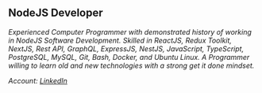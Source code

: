 ## NodeJS Developer
_Experienced Computer Programmer with demonstrated history of working in NodeJS Software Development. Skilled in ReactJS, Redux Toolkit, NextJS, Rest API, GraphQL, ExpressJS, NestJS, JavaScript, TypeScript, PostgreSQL, MySQL, Git, Bash, Docker, and Ubuntu Linux. A Programmer willing to learn old and new technologies with a strong get it done mindset._

_Account: [LinkedIn](linkedin.com/in/klgt/)_

